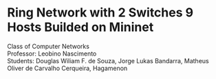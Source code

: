 # Ring Network with 2 Switches 9 Hosts Builded on Mininet

Class of Computer Networks  
Professor: Leobino Nascimento  
Students: Douglas Wiliam F. de Souza, Jorge Lukas Bandarra, Matheus Oliver de Carvalho Cerqueira, Hagamenon
